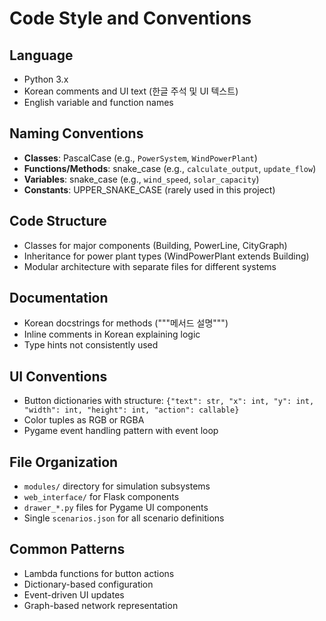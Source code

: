 # Code Style and Conventions

## Language
- Python 3.x
- Korean comments and UI text (한글 주석 및 UI 텍스트)
- English variable and function names

## Naming Conventions
- **Classes**: PascalCase (e.g., `PowerSystem`, `WindPowerPlant`)
- **Functions/Methods**: snake_case (e.g., `calculate_output`, `update_flow`)
- **Variables**: snake_case (e.g., `wind_speed`, `solar_capacity`)
- **Constants**: UPPER_SNAKE_CASE (rarely used in this project)

## Code Structure
- Classes for major components (Building, PowerLine, CityGraph)
- Inheritance for power plant types (WindPowerPlant extends Building)
- Modular architecture with separate files for different systems

## Documentation
- Korean docstrings for methods ("""메서드 설명""")
- Inline comments in Korean explaining logic
- Type hints not consistently used

## UI Conventions
- Button dictionaries with structure: `{"text": str, "x": int, "y": int, "width": int, "height": int, "action": callable}`
- Color tuples as RGB or RGBA
- Pygame event handling pattern with event loop

## File Organization
- `modules/` directory for simulation subsystems
- `web_interface/` for Flask components
- `drawer_*.py` files for Pygame UI components
- Single `scenarios.json` for all scenario definitions

## Common Patterns
- Lambda functions for button actions
- Dictionary-based configuration
- Event-driven UI updates
- Graph-based network representation
